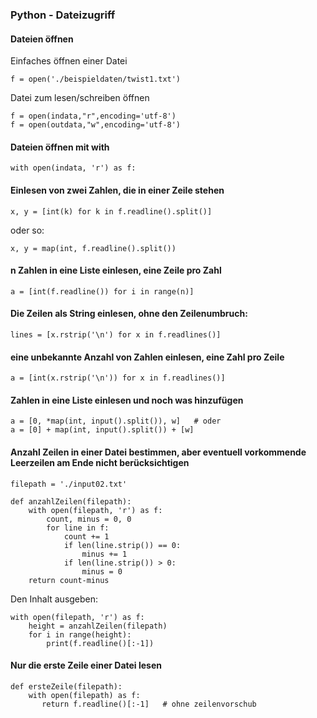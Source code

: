 ### Python - Dateizugriff

#### Dateien öffnen

Einfaches öffnen einer Datei
```
f = open('./beispieldaten/twist1.txt')
```

Datei zum lesen/schreiben öffnen
```
f = open(indata,"r",encoding='utf-8')
f = open(outdata,"w",encoding='utf-8')
```

#### Dateien öffnen mit with

```
with open(indata, 'r') as f:

```
#### Einlesen von zwei Zahlen, die in einer Zeile stehen

```
x, y = [int(k) for k in f.readline().split()]
```
oder so:
```
x, y = map(int, f.readline().split())
```

#### n Zahlen in eine Liste einlesen, eine Zeile pro Zahl

```
a = [int(f.readline()) for i in range(n)]
```


#### Die Zeilen als String einlesen, ohne den Zeilenumbruch:
```
lines = [x.rstrip('\n') for x in f.readlines()]
```

#### eine unbekannte Anzahl von Zahlen einlesen, eine Zahl pro Zeile

```
a = [int(x.rstrip('\n')) for x in f.readlines()]

```
#### Zahlen in eine Liste einlesen und noch was hinzufügen
```
a = [0, *map(int, input().split()), w]   # oder
a = [0] + map(int, input().split()) + [w]
```

#### Anzahl Zeilen in einer Datei bestimmen, aber eventuell vorkommende Leerzeilen am Ende nicht berücksichtigen

```
filepath = './input02.txt'

def anzahlZeilen(filepath):
    with open(filepath, 'r') as f:
        count, minus = 0, 0
        for line in f:
            count += 1
            if len(line.strip()) == 0:
                minus += 1
            if len(line.strip()) > 0:
                minus = 0
    return count-minus
```

Den Inhalt ausgeben:
```
with open(filepath, 'r') as f:
    height = anzahlZeilen(filepath)
    for i in range(height):
        print(f.readline()[:-1])
```

#### Nur die erste Zeile einer Datei lesen

```
def ersteZeile(filepath):
    with open(filepath) as f:
       return f.readline()[:-1]   # ohne zeilenvorschub
```